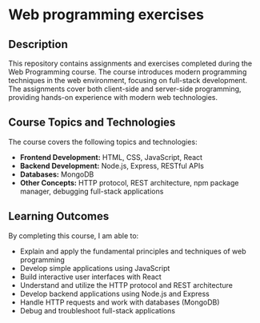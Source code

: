 # Web programming exercises

## Description
This repository contains assignments and exercises completed during the Web Programming course. The course introduces modern programming techniques in the web environment, focusing on full-stack development. The assignments cover both client-side and server-side programming, providing hands-on experience with modern web technologies.

## Course Topics and Technologies
The course covers the following topics and technologies:
- **Frontend Development:** HTML, CSS, JavaScript, React
- **Backend Development:** Node.js, Express, RESTful APIs
- **Databases:** MongoDB
- **Other Concepts:** HTTP protocol, REST architecture, npm package manager, debugging full-stack applications

## Learning Outcomes
By completing this course, I am able to:
- Explain and apply the fundamental principles and techniques of web programming
- Develop simple applications using JavaScript
- Build interactive user interfaces with React
- Understand and utilize the HTTP protocol and REST architecture
- Develop backend applications using Node.js and Express
- Handle HTTP requests and work with databases (MongoDB)
- Debug and troubleshoot full-stack applications
